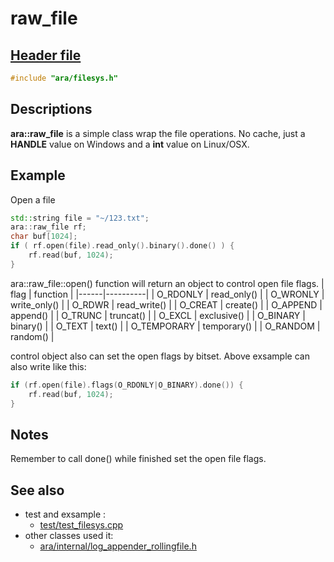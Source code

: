 # raw_file

## [Header file](../ara/filesys.h)

~~~C++
#include "ara/filesys.h"
~~~

## Descriptions

**ara::raw_file** is a simple class wrap the file operations. No cache, just a **HANDLE** value on Windows and a **int** value on Linux/OSX.

## Example

Open a file

~~~C++
std::string file = "~/123.txt";
ara::raw_file rf;
char buf[1024];
if ( rf.open(file).read_only().binary().done() ) {
    rf.read(buf, 1024);
}
~~~

ara::raw_file::open() function will return an object to control open file flags.
| flag | function |
|------|----------|
| O_RDONLY | read_only() |
| O_WRONLY | write_only() |
| O_RDWR | read_write() |
| O_CREAT | create() |
| O_APPEND | append() |
| O_TRUNC | truncat() |
| O_EXCL | exclusive() |
| O_BINARY | binary() |
| O_TEXT | text() |
| O_TEMPORARY | temporary() |
| O_RANDOM | random() |

control object also can set the open flags by bitset. Above exsample can also write like this:

~~~C++
if (rf.open(file).flags(O_RDONLY|O_BINARY).done()) {
    rf.read(buf, 1024);
}
~~~

## Notes

Remember to call done() while finished set the open file flags.

## See also

* test and exsample :
  * [test/test_filesys.cpp](../test/test_filesys.cpp)
* other classes used it:
  * [ara/internal/log_appender_rollingfile.h](../ara/internal/log_appender_rollingfile.h)
  
